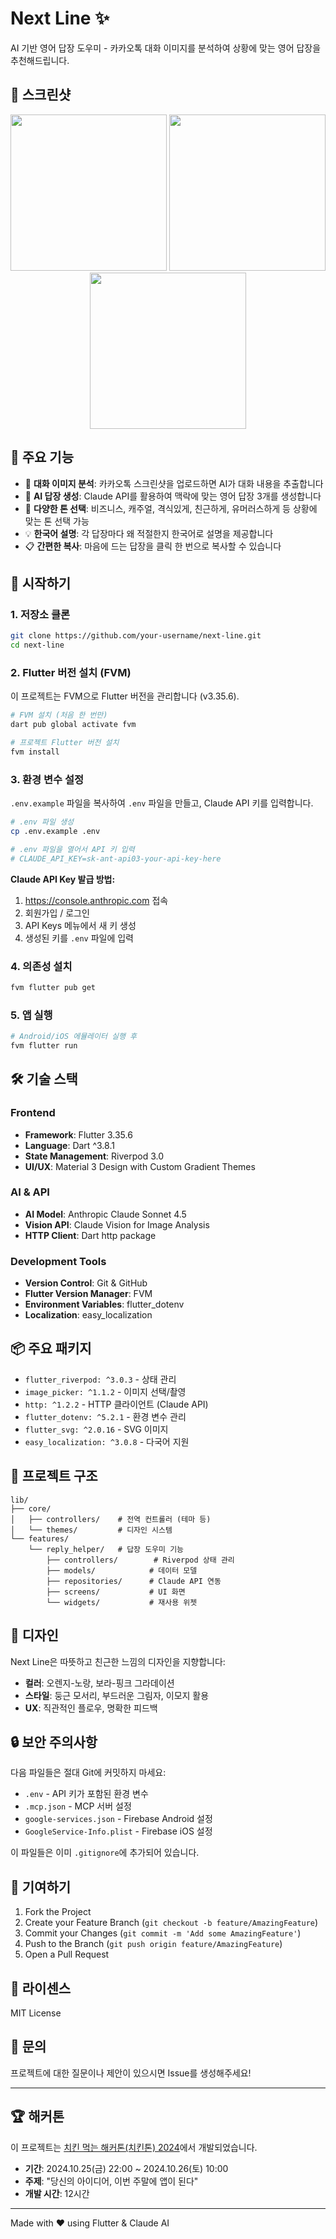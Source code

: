 # Next Line ✨

AI 기반 영어 답장 도우미 - 카카오톡 대화 이미지를 분석하여 상황에 맞는 영어 답장을 추천해드립니다.

## 📸 스크린샷

<p align="center">
  <img src="assets/screenshots/screenshot-1.png" width="250" />
  <img src="assets/screenshots/screenshot-2.png" width="250" />
  <img src="assets/screenshots/screenshot-3.png" width="250" />
</p>

## 📱 주요 기능

- 📸 **대화 이미지 분석**: 카카오톡 스크린샷을 업로드하면 AI가 대화 내용을 추출합니다
- 🤖 **AI 답장 생성**: Claude API를 활용하여 맥락에 맞는 영어 답장 3개를 생성합니다
- 🎨 **다양한 톤 선택**: 비즈니스, 캐주얼, 격식있게, 친근하게, 유머러스하게 등 상황에 맞는 톤 선택 가능
- 💡 **한국어 설명**: 각 답장마다 왜 적절한지 한국어로 설명을 제공합니다
- 📋 **간편한 복사**: 마음에 드는 답장을 클릭 한 번으로 복사할 수 있습니다

## 🚀 시작하기

### 1. 저장소 클론

```bash
git clone https://github.com/your-username/next-line.git
cd next-line
```

### 2. Flutter 버전 설치 (FVM)

이 프로젝트는 FVM으로 Flutter 버전을 관리합니다 (v3.35.6).

```bash
# FVM 설치 (처음 한 번만)
dart pub global activate fvm

# 프로젝트 Flutter 버전 설치
fvm install
```

### 3. 환경 변수 설정

`.env.example` 파일을 복사하여 `.env` 파일을 만들고, Claude API 키를 입력합니다.

```bash
# .env 파일 생성
cp .env.example .env

# .env 파일을 열어서 API 키 입력
# CLAUDE_API_KEY=sk-ant-api03-your-api-key-here
```

**Claude API Key 발급 방법:**
1. https://console.anthropic.com 접속
2. 회원가입 / 로그인
3. API Keys 메뉴에서 새 키 생성
4. 생성된 키를 `.env` 파일에 입력

### 4. 의존성 설치

```bash
fvm flutter pub get
```

### 5. 앱 실행

```bash
# Android/iOS 에뮬레이터 실행 후
fvm flutter run
```

## 🛠️ 기술 스택

### Frontend
- **Framework**: Flutter 3.35.6
- **Language**: Dart ^3.8.1
- **State Management**: Riverpod 3.0
- **UI/UX**: Material 3 Design with Custom Gradient Themes

### AI & API
- **AI Model**: Anthropic Claude Sonnet 4.5
- **Vision API**: Claude Vision for Image Analysis
- **HTTP Client**: Dart http package

### Development Tools
- **Version Control**: Git & GitHub
- **Flutter Version Manager**: FVM
- **Environment Variables**: flutter_dotenv
- **Localization**: easy_localization

## 📦 주요 패키지

- `flutter_riverpod: ^3.0.3` - 상태 관리
- `image_picker: ^1.1.2` - 이미지 선택/촬영
- `http: ^1.2.2` - HTTP 클라이언트 (Claude API)
- `flutter_dotenv: ^5.2.1` - 환경 변수 관리
- `flutter_svg: ^2.0.16` - SVG 이미지
- `easy_localization: ^3.0.8` - 다국어 지원

## 📁 프로젝트 구조

```
lib/
├── core/
│   ├── controllers/    # 전역 컨트롤러 (테마 등)
│   └── themes/         # 디자인 시스템
└── features/
    └── reply_helper/   # 답장 도우미 기능
        ├── controllers/        # Riverpod 상태 관리
        ├── models/            # 데이터 모델
        ├── repositories/      # Claude API 연동
        ├── screens/           # UI 화면
        └── widgets/           # 재사용 위젯
```

## 🎨 디자인

Next Line은 따뜻하고 친근한 느낌의 디자인을 지향합니다:

- **컬러**: 오렌지-노랑, 보라-핑크 그라데이션
- **스타일**: 둥근 모서리, 부드러운 그림자, 이모지 활용
- **UX**: 직관적인 플로우, 명확한 피드백

## 🔒 보안 주의사항

다음 파일들은 절대 Git에 커밋하지 마세요:

- `.env` - API 키가 포함된 환경 변수
- `.mcp.json` - MCP 서버 설정
- `google-services.json` - Firebase Android 설정
- `GoogleService-Info.plist` - Firebase iOS 설정

이 파일들은 이미 `.gitignore`에 추가되어 있습니다.

## 🤝 기여하기

1. Fork the Project
2. Create your Feature Branch (`git checkout -b feature/AmazingFeature`)
3. Commit your Changes (`git commit -m 'Add some AmazingFeature'`)
4. Push to the Branch (`git push origin feature/AmazingFeature`)
5. Open a Pull Request

## 📝 라이센스

MIT License

## 💬 문의

프로젝트에 대한 질문이나 제안이 있으시면 Issue를 생성해주세요!

---

## 🏆 해커톤

이 프로젝트는 [치킨 먹는 해커톤(치킨톤) 2024](https://blueberry-team.com/)에서 개발되었습니다.

- **기간**: 2024.10.25(금) 22:00 ~ 2024.10.26(토) 10:00
- **주제**: "당신의 아이디어, 이번 주말에 앱이 된다"
- **개발 시간**: 12시간

---

Made with ❤️ using Flutter & Claude AI
